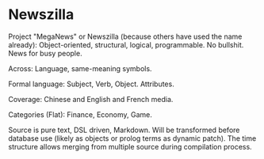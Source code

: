 # Newszilla

Project "MegaNews" or Newszilla (because others have used the name already): Object-oriented, structural, logical, programmable. No bullshit. News for busy people.

Across: Language, same-meaning symbols.

Formal language: Subject, Verb, Object. Attributes.

Coverage: Chinese and English and French media.

Categories (Flat): Finance, Economy, Game.

Source is pure text, DSL driven, Markdown. Will be transformed before database use (likely as objects or prolog terms as dynamic patch). The time structure allows merging from multiple source during compilation process.
